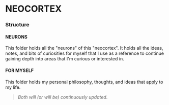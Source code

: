 # NEOCORTEX
### Structure
#### **NEURONS** 
This folder holds all the "neurons" of this "neocortex". It holds all the ideas, notes, and bits of curiosities for myself that I use as a reference to continue gaining depth into areas that I'm curious or interested in.
#### FOR MYSELF
This folder holds my personal philosophy, thoughts, and ideas that apply to my life.

> _Both will (or will be) continuously updated_. 
